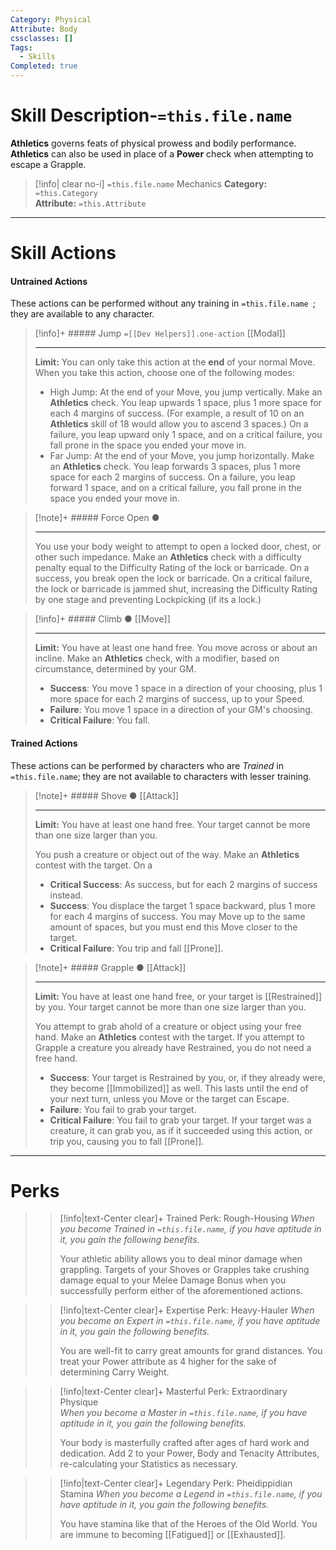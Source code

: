 ```yaml
---
Category: Physical
Attribute: Body
cssclasses: []
Tags:
  - Skills
Completed: true
---
```

# Skill Description-`=this.file.name`
**Athletics** governs feats of physical prowess and bodily performance. **Athletics** can also be used in place of a **Power** check when attempting to escape a Grapple. 
>[!info| clear no-i] `=this.file.name` Mechanics
>**Category:**  `=this.Category`   
>**Attribute:** `=this.Attribute`
- - -
# Skill Actions
#### Untrained Actions
These actions can be performed without any training in `=this.file.name `; they are available to any character. 
>[!info]+ ##### Jump `=[[Dev Helpers]].one-action`
>[[Modal]]
>- - -
>**Limit:** You can only take this action at the **end** of your normal Move.
>When you take this action, choose one of the following modes: 
>- High Jump: At the end of your Move, you jump vertically. Make an **Athletics** check. You leap upwards 1 space, plus 1 more space for each 4 margins of success. (For example, a result of 10 on an **Athletics** skill of 18 would allow you to ascend 3 spaces.) On a failure, you leap upward only 1 space, and on a critical failure, you fall prone in the space you ended your move in.
>- Far Jump: At the end of your Move, you jump horizontally. Make an **Athletics** check. You leap forwards 3 spaces, plus 1 more space for
each 2 margins of success. On a failure, you leap forward 1 space, and on a critical failure, you fall prone in the space you ended your move in.

> [!note]+ ##### Force Open ●
>
>- - -
> You use your body weight to attempt to open a locked door, chest, or other such impedance. Make an **Athletics** check with a difficulty penalty equal to the Difficulty Rating of the lock or barricade. On a success, you break open the lock or barricade. On a critical failure, the lock or barricade is jammed shut, increasing the Difficulty Rating by one stage and preventing Lockpicking (if its a lock.)


>[!info]+ ##### Climb ●
>[[Move]]
>- - -
>**Limit:** You have at least one hand free.
> You move across or about an incline. Make an **Athletics** check, with a modifier, based on circumstance, determined by your GM. 
>- **Success**: You move 1 space in a direction of your choosing, plus 1 more space for each 2 margins of success, up to your Speed.
>- **Failure**: You move 1 space in a direction of your GM's choosing.
>- **Critical Failure**: You fall.

#### Trained Actions
These actions can be performed by characters who are *Trained* in `=this.file.name`; they are not available to characters with lesser training.
> [!note]+ ##### Shove ●
>[[Attack]]
>- - -
>**Limit:** You have at least one hand free. Your target cannot be more than one size larger than you.
>
> You push a creature or object out of the way. Make an **Athletics** contest with the target. On a 
> - **Critical Success**: As success, but for each 2 margins of success instead.
> - **Success**: You displace the target 1 space backward, plus 1 more for each 4 margins of success. You may Move up to the same amount of spaces, but you must end this Move closer to the target.
> - **Critical Failure**: You trip and fall [[Prone]].

> [!note]+ ##### Grapple ●
>[[Attack]]
>- - -
>**Limit:** You have at least one hand free, or your target is [[Restrained]] by you. Your target cannot be more than one size larger than you.
>
> You attempt to grab ahold of a creature or object using your free hand. Make an **Athletics** contest with the target. If you attempt to Grapple a creature you already have Restrained, you do not need a free hand.
> - **Success**: Your target is Restrained by you, or, if they already were, they become [[Immobilized]] as well. This lasts until the end of your next turn, unless you Move or the target can Escape.
> - **Failure**: You fail to grab your target.
> - **Critical Failure**: You fail to grab your target. If your target was a creature, it can grab you, as if it succeeded using this action, or trip you, causing you to fall [[Prone]].

- - -
# Perks
>> [!info|text-Center clear]+  Trained Perk: Rough-Housing
>> *When you become Trained in `=this.file.name`, if you have aptitude in it, you gain the following benefits.*
>> 
>> Your athletic ability allows you to deal minor damage when grappling. Targets of your Shoves or Grapples take crushing damage equal to your Melee Damage Bonus when you successfully perform either of the aforementioned actions. 

>> [!info|text-Center clear]+ Expertise Perk: Heavy-Hauler
>> *When you become an Expert in `=this.file.name`, if you have aptitude in it, you gain the following benefits.*
>> 
>> You are well-fit to carry great amounts for grand distances. You treat your Power attribute as 4 higher for the sake of determining Carry Weight.

>> [!info|text-Center clear]+ Masterful Perk: Extraordinary Physique  
>> *When you become a Master in `=this.file.name`, if you have aptitude in it, you gain the following benefits.*
>> 
>> Your body is masterfully crafted after ages of hard work and dedication. Add 2 to your Power, Body and Tenacity Attributes, re-calculating your Statistics as necessary.  

>> [!info|text-Center clear]+ Legendary Perk: Pheidippidian Stamina
>> *When you become a Legend in `=this.file.name`, if you have aptitude in it, you gain the following benefits.*
>> 
>> You have stamina like that of the Heroes of the Old World. You are immune to becoming [[Fatigued]] or [[Exhausted]].